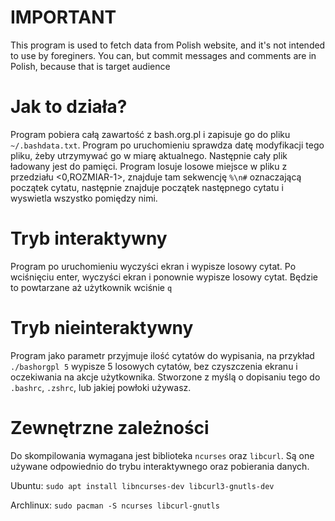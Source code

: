 # IMPORTANT
This program is used to fetch data from Polish website, and it's not intended to use by foreginers. You can, but commit messages and comments are in Polish, because that is target audience
# Jak to działa?
Program pobiera całą zawartość z bash.org.pl i zapisuje go do pliku `~/.bashdata.txt`.
Program po uruchomieniu sprawdza datę modyfikacji tego pliku, żeby utrzymywać go w miarę aktualnego.
Następnie cały plik ładowany jest do pamięci.
Program losuje losowe miejsce w pliku z przedziału <0,ROZMIAR-1>, znajduje tam sekwencję `%\n#` oznaczającą początek cytatu, następnie znajduje początek następnego cytatu i wyswietla wszystko pomiędzy nimi.
# Tryb interaktywny
Program po uruchomieniu wyczyści ekran i wypisze losowy cytat. Po wciśnięciu enter, wyczyści ekran i ponownie wypisze losowy cytat.
Będzie to powtarzane aż użytkownik wciśnie `q`
# Tryb nieinteraktywny
Program jako parametr przyjmuje ilość cytatów do wypisania, na przykład `./bashorgpl 5` wypisze 5 losowych cytatów, bez czyszczenia ekranu i oczekiwania na akcje użytkownika.
Stworzone z myślą o dopisaniu tego do `.bashrc`, `.zshrc`, lub jakiej powłoki używasz.
# Zewnętrzne zależności
Do skompilowania wymagana jest biblioteka `ncurses` oraz `libcurl`. Są one używane odpowiednio do trybu interaktywnego oraz pobierania danych.

Ubuntu: `sudo apt install libncurses-dev libcurl3-gnutls-dev`

Archlinux: `sudo pacman -S ncurses libcurl-gnutls`
